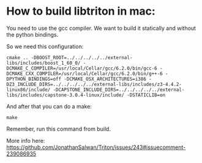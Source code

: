 # How to build libtriton in mac:

You need to use the gcc compiler. We want to build it statically and without the python bindings.

So we need this configuration:
```
cmake .. -DBOOST_ROOT=../../../../../external-libs/includes/boost_1_60_0/ -DCMAKE_C_COMPILER=/usr/local/Cellar/gcc/6.2.0/bin/gcc-6 -DCMAKE_CXX_COMPILER=/usr/local/Cellar/gcc/6.2.0/bin/g++-6 -DPYTHON_BINDINGS=off -DCMAKE_OSX_ARCHITECTURES=i386 -DZ3_INCLUDE_DIRS=../../../../../external-libs/includes/z3-4.4.2-linux86/include/ -DCAPSTONE_INCLUDE_DIRS=../../../../../external-libs/includes/capstone-3.0.4-linux/include/ -DSTATICLIB=on
```
And after that you can do a make:
```
make
```

Remember, run this command from build.

More info here: https://github.com/JonathanSalwan/Triton/issues/243#issuecomment-239086935
